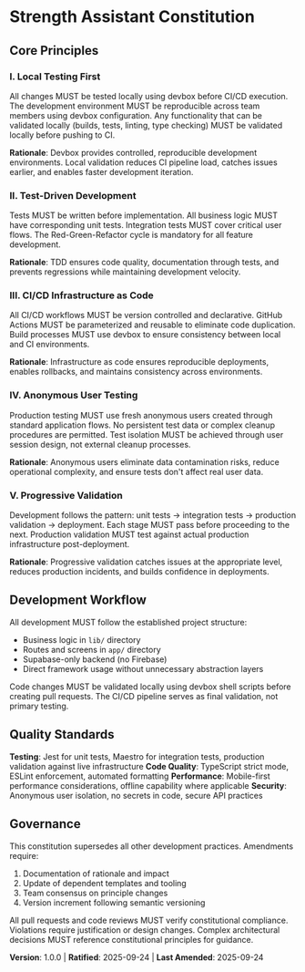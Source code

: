 <!--
Sync Impact Report:
- Version change: [TEMPLATE] → 1.0.0 (Initial constitution)
- Added sections: All core principles and governance
- Modified principles: N/A (initial creation)
- Templates requiring updates:
  ✅ .specify/templates/plan-template.md (Constitution Check references established)
  ✅ .specify/templates/spec-template.md (References constitution principles)
  ✅ .specify/templates/tasks-template.md (Local testing principle integrated)
- Follow-up TODOs: None
-->

# Strength Assistant Constitution

## Core Principles

### I. Local Testing First

All changes MUST be tested locally using devbox before CI/CD execution. The development environment MUST be reproducible across team members using devbox configuration. Any functionality that can be validated locally (builds, tests, linting, type checking) MUST be validated locally before pushing to CI.

**Rationale**: Devbox provides controlled, reproducible development environments. Local validation reduces CI pipeline load, catches issues earlier, and enables faster development iteration.

### II. Test-Driven Development

Tests MUST be written before implementation. All business logic MUST have corresponding unit tests. Integration tests MUST cover critical user flows. The Red-Green-Refactor cycle is mandatory for all feature development.

**Rationale**: TDD ensures code quality, documentation through tests, and prevents regressions while maintaining development velocity.

### III. CI/CD Infrastructure as Code

All CI/CD workflows MUST be version controlled and declarative. GitHub Actions MUST be parameterized and reusable to eliminate code duplication. Build processes MUST use devbox to ensure consistency between local and CI environments.

**Rationale**: Infrastructure as code ensures reproducible deployments, enables rollbacks, and maintains consistency across environments.

### IV. Anonymous User Testing

Production testing MUST use fresh anonymous users created through standard application flows. No persistent test data or complex cleanup procedures are permitted. Test isolation MUST be achieved through user session design, not external cleanup processes.

**Rationale**: Anonymous users eliminate data contamination risks, reduce operational complexity, and ensure tests don't affect real user data.

### V. Progressive Validation

Development follows the pattern: unit tests → integration tests → production validation → deployment. Each stage MUST pass before proceeding to the next. Production validation MUST test against actual production infrastructure post-deployment.

**Rationale**: Progressive validation catches issues at the appropriate level, reduces production incidents, and builds confidence in deployments.

## Development Workflow

All development MUST follow the established project structure:

- Business logic in `lib/` directory
- Routes and screens in `app/` directory
- Supabase-only backend (no Firebase)
- Direct framework usage without unnecessary abstraction layers

Code changes MUST be validated locally using devbox shell scripts before creating pull requests. The CI/CD pipeline serves as final validation, not primary testing.

## Quality Standards

**Testing**: Jest for unit tests, Maestro for integration tests, production validation against live infrastructure
**Code Quality**: TypeScript strict mode, ESLint enforcement, automated formatting
**Performance**: Mobile-first performance considerations, offline capability where applicable
**Security**: Anonymous user isolation, no secrets in code, secure API practices

## Governance

This constitution supersedes all other development practices. Amendments require:

1. Documentation of rationale and impact
2. Update of dependent templates and tooling
3. Team consensus on principle changes
4. Version increment following semantic versioning

All pull requests and code reviews MUST verify constitutional compliance. Violations require justification or design changes. Complex architectural decisions MUST reference constitutional principles for guidance.

**Version**: 1.0.0 | **Ratified**: 2025-09-24 | **Last Amended**: 2025-09-24
